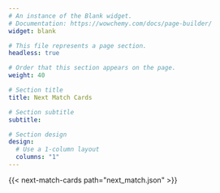 ```yaml
---
# An instance of the Blank widget.
# Documentation: https://wowchemy.com/docs/page-builder/
widget: blank

# This file represents a page section.
headless: true

# Order that this section appears on the page.
weight: 40

# Section title
title: Next Match Cards

# Section subtitle
subtitle:

# Section design
design:
  # Use a 1-column layout
  columns: "1"
---
```


{{< next-match-cards path="next_match.json" >}}